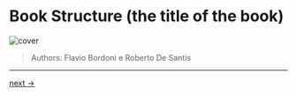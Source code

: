 # Book Structure (the title of the book)

![cover](https://github.com/flaviobordonidev/leanpubabrandnewcms/blob/master/00-books-structure/00-frontmatter/00_fig01-cover.png)

> Authors: Flavio Bordoni e Roberto De Santis

---

[next ->](https://github.com/flaviobordonidev/leanpubabrandnewcms/blob/master/00-books-structure/00-frontmatter/01-acknowledgments.md)
